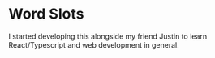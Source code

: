 # Word Slots

I started developing this alongside my friend Justin to learn React/Typescript and web development in general. 


